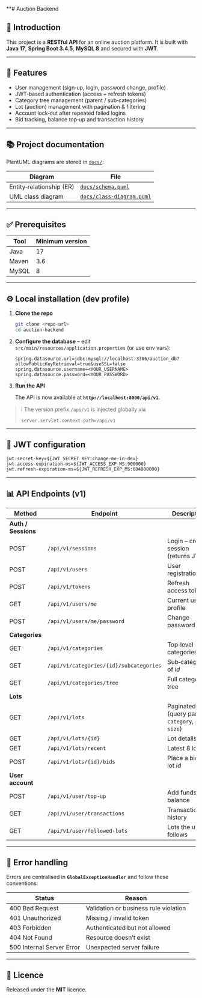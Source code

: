 **# Auction Backend

## 🚀 Introduction

This project is a **RESTful API** for an online auction platform.
It is built with **Java 17**, **Spring Boot 3.4.5**, **MySQL 8** and secured with **JWT**.

---

## 📌 Features

* User management (sign‑up, login, password change, profile)
* JWT‑based authentication (access + refresh tokens)
* Category tree management (parent / sub‑categories)
* Lot (auction) management with pagination & filtering
* Account lock‑out after repeated failed logins
* Bid tracking, balance top‑up and transaction history

---

## 📚 Project documentation

PlantUML diagrams are stored in [`docs/`](docs/):

| Diagram                  | File                                                 |
| ------------------------ | ---------------------------------------------------- |
| Entity‑relationship (ER) | [`docs/schema.puml`](docs/schema.puml)               |
| UML class diagram        | [`docs/class-diagram.puml`](docs/class-diagram.puml) |

---

## ✅ Prerequisites

| Tool  | Minimum version |
| ----- | --------------- |
| Java  | 17              |
| Maven | 3.6             |
| MySQL | 8               |

---

## ⚙️ Local installation (dev profile)

1. **Clone the repo**

   ```bash
   git clone <repo‑url>
   cd auction-backend
   ```
2. **Configure the database** – edit `src/main/resources/application.properties` (or use env vars):

   ```properties
   spring.datasource.url=jdbc:mysql://localhost:3306/auction_db?allowPublicKeyRetrieval=true&useSSL=false
   spring.datasource.username=<YOUR_USERNAME>
   spring.datasource.password=<YOUR_PASSWORD>
   ```
3. **Run the API**



   The API is now available at **`http://localhost:8000/api/v1`**.

> ℹ️  The version prefix `/api/v1` is injected globally via
>
> ```properties
> server.servlet.context-path=/api/v1
> ```
>

---

## 🔑 JWT configuration

```properties
jwt.secret-key=${JWT_SECRET_KEY:change-me-in-dev}
jwt.access-expiration-ms=${JWT_ACCESS_EXP_MS:900000}
jwt.refresh-expiration-ms=${JWT_REFRESH_EXP_MS:604800000}
```

---

## 📊 API Endpoints (v1)

| Method              | Endpoint                                | Description                                               |
| ------------------- | --------------------------------------- | --------------------------------------------------------- |
| **Auth / Sessions** |                                         |                                                           |
| POST                | `/api/v1/sessions`                      | Login – create session (returns JWTs)                     |
| POST                | `/api/v1/users`                         | User registration                                         |
| POST                | `/api/v1/tokens`                        | Refresh access token                                      |
| GET                 | `/api/v1/users/me`                      | Current user profile                                      |
| POST                | `/api/v1/users/me/password`             | Change password                                           |
| **Categories**      |                                         |                                                           |
| GET                 | `/api/v1/categories`                    | Top‑level categories                                      |
| GET                 | `/api/v1/categories/{id}/subcategories` | Sub‑categories of *id*                                    |
| GET                 | `/api/v1/categories/tree`               | Full category tree                                        |
| **Lots**            |                                         |                                                           |
| GET                 | `/api/v1/lots`                          | Paginated lots (query params: `category`, `page`, `size`) |
| GET                 | `/api/v1/lots/{id}`                     | Lot details                                               |
| GET                 | `/api/v1/lots/recent`                   | Latest 8 lots                                             |
| POST                | `/api/v1/lots/{id}/bids`                | Place a bid on lot *id*                                   |
| **User account**    |                                         |                                                           |
| POST                | `/api/v1/user/top-up`                   | Add funds to balance                                      |
| GET                 | `/api/v1/user/transactions`             | Transaction history                                       |
| GET                 | `/api/v1/user/followed-lots`            | Lots the user follows                                     |

---

## 📌 Error handling

Errors are centralised in **`GlobalExceptionHandler`** and follow these conventions:

| Status                    | Reason                                |
| ------------------------- | ------------------------------------- |
| 400 Bad Request           | Validation or business rule violation |
| 401 Unauthorized          | Missing / invalid token               |
| 403 Forbidden             | Authenticated but not allowed         |
| 404 Not Found             | Resource doesn’t exist                |
| 500 Internal Server Error | Unexpected server failure             |

---

## 📝 Licence

Released under the **MIT** licence.
